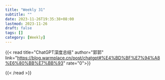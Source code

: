 ```yaml
---
title: "Weekly 31"
subtitle: ""
date: 2023-11-26T19:35:38+08:00
lastmod: 2023-11-26
draft: false
tags: []
category: [Weekly]
---
```


{{< read  title="ChatGPT深度总结" author="郭郭" link="https://blog.warmplace.cn/post/chatgpt#%E4%BD%BF%E7%94%A8%E6%80%BB%E7%BB%93" rate="0">}}

{{< /read >}}
